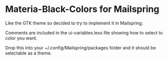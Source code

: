 # Materia-Black-Colors for Mailspring

Like the GTK theme so decided to try to implement it in Mailspring.

Comments are included in the ui-variables.less file showing how
to select to color you want.

Drop this into your ~/.config/Mailspring/packages folder and 
it should be selectable as a theme.
